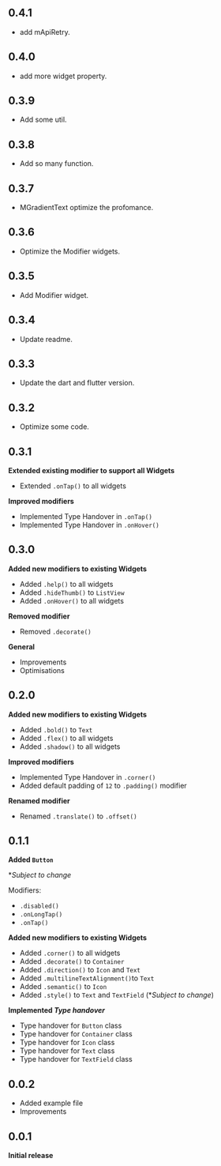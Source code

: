 ## 0.4.1
* add mApiRetry.

## 0.4.0
* add more widget property.

## 0.3.9
* Add some util. 

## 0.3.8
* Add so many function.

## 0.3.7
* MGradientText optimize the profomance.

## 0.3.6
* Optimize the Modifier widgets. 

## 0.3.5
* Add Modifier widget. 
 
## 0.3.4
* Update readme. 

## 0.3.3
* Update the dart and flutter version. 

## 0.3.2
* Optimize some code.

## 0.3.1

**Extended existing modifier to support all Widgets**

* Extended `.onTap()` to all widgets

**Improved modifiers**

* Implemented Type Handover in `.onTap()`
* Implemented Type Handover in `.onHover()`

## 0.3.0

**Added new modifiers to existing Widgets**

* Added `.help()` to all widgets
* Added `.hideThumb()` to `ListView`
* Added `.onHover()` to all widgets

**Removed modifier**

* Removed `.decorate()`

**General**

* Improvements
* Optimisations

## 0.2.0

**Added new modifiers to existing Widgets**

* Added `.bold()` to `Text`
* Added `.flex()` to all widgets
* Added `.shadow()` to all widgets

**Improved modifiers**

* Implemented Type Handover in `.corner()`
* Added default padding of `12` to `.padding()` modifier

**Renamed modifier**

* Renamed `.translate()` to `.offset()`

## 0.1.1

**Added `Button`**

**Subject to change*

Modifiers:

* `.disabled()`
* `.onLongTap()`
* `.onTap()`

**Added new modifiers to existing Widgets**

* Added `.corner()` to all widgets
* Added `.decorate()` to `Container`
* Added `.direction()` to `Icon` and `Text`
* Added `.multilineTextAlignment()`to `Text`
* Added `.semantic()` to `Icon`
* Added `.style()` to `Text` and `TextField` (**Subject to change*)

**Implemented *Type handover***

* Type handover for `Button` class
* Type handover for `Container` class
* Type handover for `Icon` class
* Type handover for `Text` class
* Type handover for `TextField` class

## 0.0.2

* Added example file
* Improvements

## 0.0.1

**Initial release**
